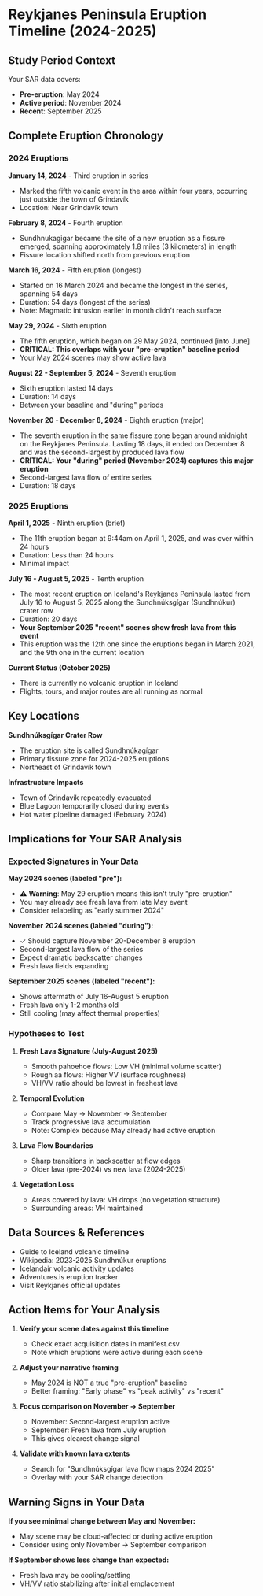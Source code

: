 # Reykjanes Peninsula Eruption Timeline (2024-2025)

## Study Period Context

Your SAR data covers:
- **Pre-eruption**: May 2024
- **Active period**: November 2024
- **Recent**: September 2025

## Complete Eruption Chronology

### 2024 Eruptions

**January 14, 2024** - Third eruption in series
- Marked the fifth volcanic event in the area within four years, occurring just outside the town of Grindavík
- Location: Near Grindavík town

**February 8, 2024** - Fourth eruption
- Sundhnukagigar became the site of a new eruption as a fissure emerged, spanning approximately 1.8 miles (3 kilometers) in length
- Fissure location shifted north from previous eruption

**March 16, 2024** - Fifth eruption (longest)
- Started on 16 March 2024 and became the longest in the series, spanning 54 days
- Duration: 54 days (longest of the series)
- Note: Magmatic intrusion earlier in month didn't reach surface

**May 29, 2024** - Sixth eruption
- The fifth eruption, which began on 29 May 2024, continued [into June]
- **CRITICAL: This overlaps with your "pre-eruption" baseline period**
- Your May 2024 scenes may show active lava

**August 22 - September 5, 2024** - Seventh eruption
- Sixth eruption lasted 14 days
- Duration: 14 days
- Between your baseline and "during" periods

**November 20 - December 8, 2024** - Eighth eruption (major)
- The seventh eruption in the same fissure zone began around midnight on the Reykjanes Peninsula. Lasting 18 days, it ended on December 8 and was the second-largest by produced lava flow
- **CRITICAL: Your "during" period (November 2024) captures this major eruption**
- Second-largest lava flow of entire series
- Duration: 18 days

### 2025 Eruptions

**April 1, 2025** - Ninth eruption (brief)
- The 11th eruption began at 9:44am on April 1, 2025, and was over within 24 hours
- Duration: Less than 24 hours
- Minimal impact

**July 16 - August 5, 2025** - Tenth eruption
- The most recent eruption on Iceland's Reykjanes Peninsula lasted from July 16 to August 5, 2025 along the Sundhnúksgígar (Sundhnúkur) crater row
- Duration: 20 days
- **Your September 2025 "recent" scenes show fresh lava from this event**
- This eruption was the 12th one since the eruptions began in March 2021, and the 9th one in the current location

**Current Status (October 2025)**
- There is currently no volcanic eruption in Iceland
- Flights, tours, and major routes are all running as normal

## Key Locations

**Sundhnúksgígar Crater Row**
- The eruption site is called Sundhnúkagígar
- Primary fissure zone for 2024-2025 eruptions
- Northeast of Grindavík town

**Infrastructure Impacts**
- Town of Grindavík repeatedly evacuated
- Blue Lagoon temporarily closed during events
- Hot water pipeline damaged (February 2024)

## Implications for Your SAR Analysis

### Expected Signatures in Your Data

**May 2024 scenes (labeled "pre"):**
- ⚠️ **Warning**: May 29 eruption means this isn't truly "pre-eruption"
- You may already see fresh lava from late May event
- Consider relabeling as "early summer 2024"

**November 2024 scenes (labeled "during"):**
- ✓ Should capture November 20-December 8 eruption
- Second-largest lava flow of the series
- Expect dramatic backscatter changes
- Fresh lava fields expanding

**September 2025 scenes (labeled "recent"):**
- Shows aftermath of July 16-August 5 eruption
- Fresh lava only 1-2 months old
- Still cooling (may affect thermal properties)

### Hypotheses to Test

1. **Fresh Lava Signature (July-August 2025)**
   - Smooth pahoehoe flows: Low VH (minimal volume scatter)
   - Rough aa flows: Higher VV (surface roughness)
   - VH/VV ratio should be lowest in freshest lava

2. **Temporal Evolution**
   - Compare May → November → September
   - Track progressive lava accumulation
   - Note: Complex because May already had active eruption

3. **Lava Flow Boundaries**
   - Sharp transitions in backscatter at flow edges
   - Older lava (pre-2024) vs new lava (2024-2025)

4. **Vegetation Loss**
   - Areas covered by lava: VH drops (no vegetation structure)
   - Surrounding areas: VH maintained

## Data Sources & References

- Guide to Iceland volcanic timeline
- Wikipedia: 2023-2025 Sundhnúkur eruptions
- Icelandair volcanic activity updates
- Adventures.is eruption tracker
- Visit Reykjanes official updates

## Action Items for Your Analysis

1. **Verify your scene dates against this timeline**
   - Check exact acquisition dates in manifest.csv
   - Note which eruptions were active during each scene

2. **Adjust your narrative framing**
   - May 2024 is NOT a true "pre-eruption" baseline
   - Better framing: "Early phase" vs "peak activity" vs "recent"

3. **Focus comparison on November → September**
   - November: Second-largest eruption active
   - September: Fresh lava from July eruption
   - This gives clearest change signal

4. **Validate with known lava extents**
   - Search for "Sundhnúksgígar lava flow maps 2024 2025"
   - Overlay with your SAR change detection

## Warning Signs in Your Data

**If you see minimal change between May and November:**
- May scene may be cloud-affected or during active eruption
- Consider using only November → September comparison

**If September shows less change than expected:**
- Fresh lava may be cooling/settling
- VH/VV ratio stabilizing after initial emplacement
